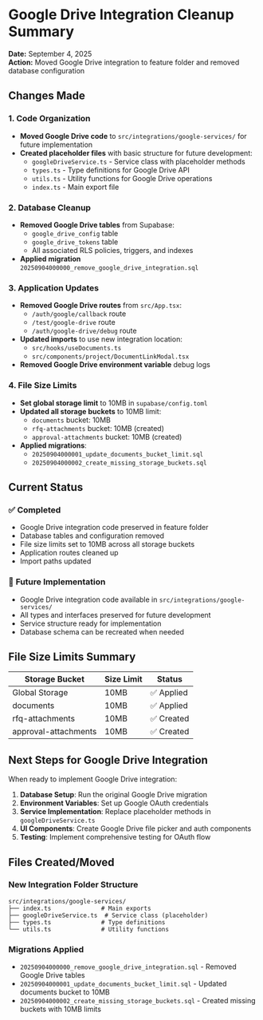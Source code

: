 # Google Drive Integration Cleanup Summary

**Date:** September 4, 2025  
**Action:** Moved Google Drive integration to feature folder and removed database configuration

## Changes Made

### 1. **Code Organization**
- **Moved Google Drive code** to `src/integrations/google-services/` for future implementation
- **Created placeholder files** with basic structure for future development:
  - `googleDriveService.ts` - Service class with placeholder methods
  - `types.ts` - Type definitions for Google Drive API
  - `utils.ts` - Utility functions for Google Drive operations
  - `index.ts` - Main export file

### 2. **Database Cleanup**
- **Removed Google Drive tables** from Supabase:
  - `google_drive_config` table
  - `google_drive_tokens` table
  - All associated RLS policies, triggers, and indexes
- **Applied migration** `20250904000000_remove_google_drive_integration.sql`

### 3. **Application Updates**
- **Removed Google Drive routes** from `src/App.tsx`:
  - `/auth/google/callback` route
  - `/test/google-drive` route
  - `/auth/google-drive/debug` route
- **Updated imports** to use new integration location:
  - `src/hooks/useDocuments.ts`
  - `src/components/project/DocumentLinkModal.tsx`
- **Removed Google Drive environment variable** debug logs

### 4. **File Size Limits**
- **Set global storage limit** to 10MB in `supabase/config.toml`
- **Updated all storage buckets** to 10MB limit:
  - `documents` bucket: 10MB
  - `rfq-attachments` bucket: 10MB (created)
  - `approval-attachments` bucket: 10MB (created)
- **Applied migrations**:
  - `20250904000001_update_documents_bucket_limit.sql`
  - `20250904000002_create_missing_storage_buckets.sql`

## Current Status

### ✅ **Completed**
- Google Drive integration code preserved in feature folder
- Database tables and configuration removed
- File size limits set to 10MB across all storage buckets
- Application routes cleaned up
- Import paths updated

### 🔄 **Future Implementation**
- Google Drive integration code available in `src/integrations/google-services/`
- All types and interfaces preserved for future development
- Service structure ready for implementation
- Database schema can be recreated when needed

## File Size Limits Summary

| Storage Bucket       | Size Limit | Status    |
| -------------------- | ---------- | --------- |
| Global Storage       | 10MB       | ✅ Applied |
| documents            | 10MB       | ✅ Applied |
| rfq-attachments      | 10MB       | ✅ Created |
| approval-attachments | 10MB       | ✅ Created |

## Next Steps for Google Drive Integration

When ready to implement Google Drive integration:

1. **Database Setup**: Run the original Google Drive migration
2. **Environment Variables**: Set up Google OAuth credentials
3. **Service Implementation**: Replace placeholder methods in `googleDriveService.ts`
4. **UI Components**: Create Google Drive file picker and auth components
5. **Testing**: Implement comprehensive testing for OAuth flow

## Files Created/Moved

### New Integration Folder Structure
```
src/integrations/google-services/
├── index.ts              # Main exports
├── googleDriveService.ts  # Service class (placeholder)
├── types.ts              # Type definitions
└── utils.ts              # Utility functions
```

### Migrations Applied
- `20250904000000_remove_google_drive_integration.sql` - Removed Google Drive tables
- `20250904000001_update_documents_bucket_limit.sql` - Updated documents bucket to 10MB
- `20250904000002_create_missing_storage_buckets.sql` - Created missing buckets with 10MB limits

